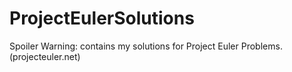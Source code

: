 # ProjectEulerSolutions
Spoiler Warning: contains my solutions for Project Euler Problems. (projecteuler.net)
